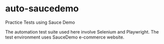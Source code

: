 # auto-saucedemo
Practice Tests using Sauce Demo

The automation test suite used here involve Selenium and Playwright. The test environment uses SauceDemo e-commerce website.
